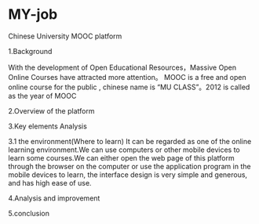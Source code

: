 # MY-job
Chinese University MOOC platform

1.Background

With the development of Open Educational Resources，Massive Open Online Courses have attracted more attention。 MOOC is a free and open online course for the public , chinese name is “MU CLASS”。2012 is called as the year of MOOC


2.Overview of the platform

3.Key elements Analysis

3.1 the environment(Where to learn)
It can be regarded as one of the online learning environment.We can use computers or other mobile devices to learn some courses.We can either open the web page of this platform through the browser on the computer or use the application program in the mobile devices to learn, the interface design is very simple and generous, and has high ease of use.


4.Analysis and improvement

5.conclusion 
